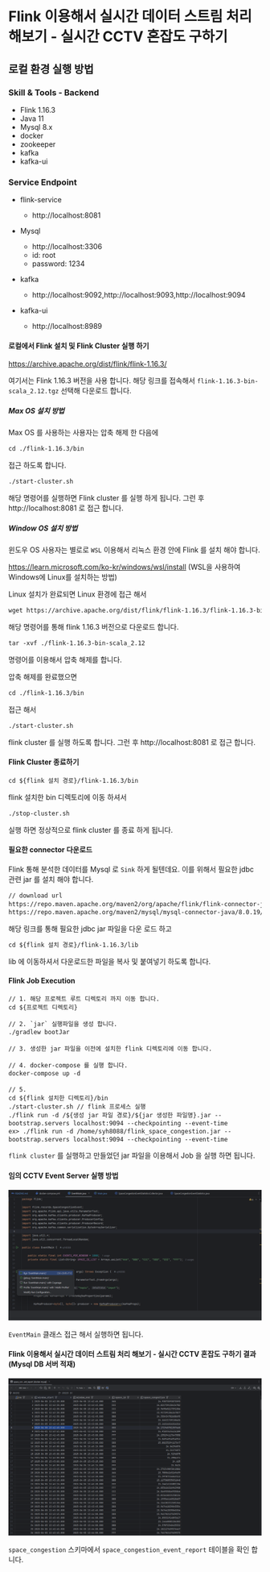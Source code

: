 # Flink 이용해서 실시간 데이터 스트림 처리 해보기 - 실시간 CCTV 혼잡도 구하기

## 로컬 환경 실행 방법

### Skill & Tools - Backend
- Flink 1.16.3
- Java 11
- Mysql 8.x
- docker
- zookeeper
- kafka
- kafka-ui

### Service Endpoint

- flink-service
    - http://localhost:8081

- Mysql
    - http://localhost:3306
    - id: root
    - password: 1234

- kafka
    - http://localhost:9092,http://localhost:9093,http://localhost:9094

- kafka-ui
    - http://localhost:8989

#### 로컬에서 Flink 설치 및 Flink Cluster 실행 하기
https://archive.apache.org/dist/flink/flink-1.16.3/

여기서는 Flink 1.16.3 버전을 사용 합니다. 해당 링크를 접속해서 `flink-1.16.3-bin-scala_2.12.tgz` 선택해 다운로드 합니다.

##### Max OS 설치 방법
Max OS 를 사용하는 사용자는 압축 해제 한 다음에 

```markdown
cd ./flink-1.16.3/bin
```

접근 하도록 합니다. 

```markdown
./start-cluster.sh 
```

해당 명령어를 실행하면 Flink cluster 를 실행 하게 됩니다. 그런 후 http://localhost:8081 로 접근 합니다. 

##### Window OS 설치 방법
윈도우 OS 사용자는 별로로 `WSL` 이용해서 리눅스 환경 안에 Flink 를 설치 해야 합니다.

https://learn.microsoft.com/ko-kr/windows/wsl/install (WSL을 사용하여 Windows에 Linux를 설치하는 방법)

Linux 설치가 완료되면 Linux 환경에 접근 해서 

```markdown
wget https://archive.apache.org/dist/flink/flink-1.16.3/flink-1.16.3-bin-scala_2.12.tgz
```

해당 명령어를 통해 flink 1.16.3 버전으로 다운로드 합니다.

```markdown
tar -xvf ./flink-1.16.3-bin-scala_2.12
```
명령어를 이용해서 압축 해제를 합니다.

압축 해제를 완료했으면 

```markdown
cd ./flink-1.16.3/bin
```

접근 해서 

```markdown
./start-cluster.sh 
```

flink cluster 를 실행 하도록 합니다. 그런 후 http://localhost:8081 로 접근 합니다.

#### Flink Cluster 종료하기
```markdown
cd ${flink 설치 경로}/flink-1.16.3/bin
```
flink 설치한 bin 디렉토리에 이동 하셔서

```markdown
./stop-cluster.sh
```

실행 하면 정상적으로 flink cluster 를 종료 하게 됩니다.

#### 필요한 connector 다운로드
Flink 통해 분석한 데이터를 Mysql 로 `Sink` 하게 될텐데요. 이를 위해서 필요한 jdbc 관련 jar 를 설치 해야 합니다.
```markdown
// download url
https://repo.maven.apache.org/maven2/org/apache/flink/flink-connector-jdbc/1.16.3/flink-connector-jdbc-1.16.3.jar
https://repo.maven.apache.org/maven2/mysql/mysql-connector-java/8.0.19/mysql-connector-java-8.0.19.jar
```
해당 링크를 통해 필요한 jdbc jar 파일을 다운 로드 하고

```markdown
cd ${flink 설치 경로}/flink-1.16.3/lib
```

lib 에 이동하셔서 다운로드한 파일을 복사 및 붙여넣기 하도록 합니다.


#### Flink Job Execution
```
// 1. 해당 프로젝트 루트 디렉토리 까지 이동 합니다. 
cd ${프로젝트 디렉토리}

// 2. `jar` 실행파일을 생성 합니다.
./gradlew bootJar

// 3. 생성한 jar 파일을 이전에 설치한 flink 디렉토리에 이동 합니다.

// 4. docker-compose 를 실행 합니다.
docker-compose up -d

// 5. 
cd ${flink 설치한 디렉토리}/bin
./start-cluster.sh // flink 프로세스 실행
./flink run -d /${생성 jar 파일 경로}/${jar 생성한 파일명}.jar --bootstrap.servers localhost:9094 --checkpointing --event-time
ex> ./flink run -d /home/syh8088/flink_space_congestion.jar --bootstrap.servers localhost:9094 --checkpointing --event-time
```
`flink cluster` 를 실행하고 만들었던 jar 파일을 이용해서 Job 을 실행 하면 됩니다. 


#### 임의 CCTV Event Server 실행 방법
![임의 CCTV Event Server 실행 방법](./md_resource/EventMain_Execution.png)

`EventMain` 클래스 접근 해서 실행하면 됩니다.

#### Flink 이용해서 실시간 데이터 스트림 처리 해보기 - 실시간 CCTV 혼잡도 구하기 결과 (Mysql DB 서버 적재)
![Flink 이용해서 실시간 데이터 스트림 처리 해보기 - 실시간 CCTV 혼잡도 구하기 결과 (Mysql DB 서버 적재)](./md_resource/Mysql_Sink.png)

`space_congestion` 스키마에서 `space_congestion_event_report` 테이블을 확인 합니다. 
